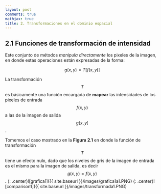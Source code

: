 ```yaml
---
layout: post
comments: true
mathjax: true
title: 2. Transformaciones en el dominio espacial
---
```

## 2.1 Funciones de transformación de intensidad

Este conjunto de métodos _manipula directamente_ los pixeles de la imagen, en donde estas operaciones están expresadas de la forma:

$$ g(x, y) = T[f(x, y)] $$

La transformación $$T$$ es básicamente una función encargada de __mapear__ las intensidades de los pixeles de entrada $$f(x, y)$$ a las de la imagen de salida $$g(x, y)$$.

Tomemos el caso mostrado en la __Figura 2.1__ en donde la función de transformación $$T$$ tiene un efecto nulo, dado que los niveles de gris de la imagen de entrada es el mismo para la imagen de salida, es decir $$ g(x, y) = f(x, y) $$.
{: .center}![grafica1]({{ site.baseurl }}/images/grafica1a1.PNG)
{: .center}![comparison1]({{ site.baseurl }}/images/transformada1.PNG)

